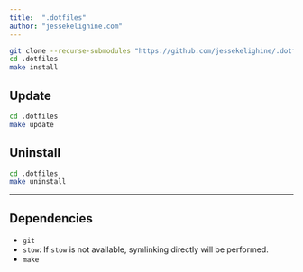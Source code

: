 ```yaml
---
title:  ".dotfiles"
author: "jessekelighine.com"
---
```


```sh
git clone --recurse-submodules "https://github.com/jessekelighine/.dotfiles"
cd .dotfiles
make install
```

## Update

```sh
cd .dotfiles
make update
```

## Uninstall

```sh
cd .dotfiles
make uninstall
```

-----

## Dependencies

- `git`
- `stow`: If `stow` is not available, symlinking directly will be performed.
- `make`
